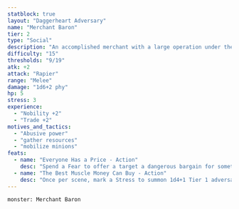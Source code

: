 ```yaml
---
statblock: true
layout: "Daggerheart Adversary"
name: "Merchant Baron"
tier: 2
type: "Social"
description: "An accomplished merchant with a large operation under their command."
difficulty: "15"
thresholds: "9/19"
atk: +2
attack: "Rapier"
range: "Melee"
damage: "1d6+2 phy"
hp: 5
stress: 3
experience:
  - "Nobility +2"
  - "Trade +2"
motives_and_tactics:
  - "Abusive power"
  - "gather resources"
  - "mobilize minions"
feats:
  - name: "Everyone Has a Price - Action"
    desc: "Spend a Fear to offer a target a dangerous bargain for something they want or need. If used on a PC, they must make a Presence Reaction Roll (17). On a failure, they must mark 2 Stress or take the deal."
  - name: "The Best Muscle Money Can Buy - Action"
    desc: "Once per scene, mark a Stress to summon 1d4+1 Tier 1 adversaries, who appear at Far range, to enforce the Baron’s will."
---
```


```statblock
monster: Merchant Baron
```